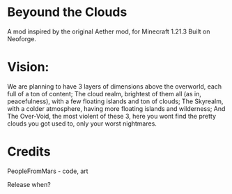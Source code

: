 
Beyound the Clouds
=======
A mod inspired by the original Aether mod, for Minecraft 1.21.3 Built on Neoforge.

Vision:
============
We are planning to have 3 layers of dimensions above the overworld, each full of a ton of content; The cloud realm, brightest of them all (as in, peacefulness), with a few floating islands and ton of clouds; The Skyrealm, with a colder atmosphere, having more floating islands and wilderness; And The Over-Void, the most violent of these 3, here you wont find the pretty clouds you got used to, only your worst nightmares.

Credits
==========
PeopleFromMars - code, art



Release when?
